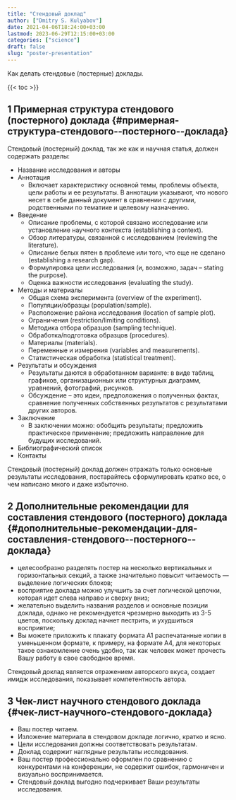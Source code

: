 ```yaml
---
title: "Стендовый доклад"
author: ["Dmitry S. Kulyabov"]
date: 2021-04-06T18:24:00+03:00
lastmod: 2023-06-29T12:15:00+03:00
categories: ["science"]
draft: false
slug: "poster-presentation"
---
```


Как делать стендовые (постерные) доклады.

<!--more-->

{{< toc >}}


## <span class="section-num">1</span> Примерная структура стендового (постерного) доклада {#примерная-структура-стендового--постерного--доклада}

Стендовый (постерный) доклад, так же как и научная статья, должен содержать разделы:

-   Название исследования и авторы
-   Аннотация
    -   Включает характеристику основной темы, проблемы объекта, цели работы и ее результаты. В аннотации указывают, что нового несет в себе данный документ в сравнении с другими, родственными по тематике и целевому назначению.
-   Введение
    -   Описание проблемы, с которой связано исследование или установление научного контекста (establishing a context).
    -   Обзор литературы, связанной с исследованием (reviewing the literature).
    -   Описание белых пятен в проблеме или того, что еще не сделано (establishing a research gap).
    -   Формулировка цели исследования (и, возможно, задач – stating the purpose).
    -   Оценка важности исследования (evaluating the study).
-   Методы и материалы
    -   Общая схема эксперимента (overview of the experiment).
    -   Популяции/образцы (population/sample).
    -   Расположение района исследования (location of sample plot).
    -   Ограничения (restriction/limiting conditions).
    -   Методика отбора образцов (sampling technique).
    -   Обработка/подготовка образцов (procedures).
    -   Материалы (materials).
    -   Переменные и измерения (variables and measurements).
    -   Статистическая обработка (statistical treatment).
-   Результаты и обсуждения
    -   Результаты даются в обработанном варианте: в виде таблиц, графиков, организационных или структурных диаграмм, уравнений, фотографий, рисунков.
    -   Обсуждение – это идеи, предположения о полученных фактах, сравнение полученных собственных результатов с результатами других авторов.
-   Заключение
    -   В заключении можно: обобщить результаты; предложить практическое применение; предложить направление для будущих исследований.
-   Библиографический список
-   Контакты

Стендовый (постерный) доклад должен отражать только основные результаты исследования, постарайтесь сформулировать кратко все, о чем написано много и даже избыточно.


## <span class="section-num">2</span> Дополнительные рекомендации для составления стендового (постерного) доклада {#дополнительные-рекомендации-для-составления-стендового--постерного--доклада}

-   целесообразно разделять постер на несколько вертикальных и горизонтальных секций, а также значительно повысит читаемость — выделение логических блоков;
-   восприятие доклада можно улучшить за счет логической цепочки, которая идет слева направо и сверху вниз;
-   желательно выделить названия разделов и основные позиции доклада, однако не рекомендуется чрезмерно выходить из 3-5 цветов, поскольку доклад начнет пестрить, и ухудшиться восприятие;
-   Вы можете приложить к плакату формата А1 распечатанные копии в уменьшенном формате, к примеру, на формате А4, для некоторых такое ознакомление очень удобно, так как человек может прочесть Вашу работу в свое свободное время.

Стендовый доклад является отражением авторского вкуса, создает имидж исследования, показывает компетентность автора.


## <span class="section-num">3</span> Чек-лист научного стендового доклада {#чек-лист-научного-стендового-доклада}

-   Ваш постер читаем.
-   Изложение материала в стендовом докладе логично, кратко и ясно.
-   Цели исследования должны соответствовать результатам.
-   Доклад содержит наглядные результаты исследования.
-   Ваш постер профессионально оформлен по сравнению с конкурентами на конференции, не содержит ошибок, гармоничен и визуально воспринимается.
-   Стендовый доклад выгодно подчеркивает Ваши результаты исследования.
